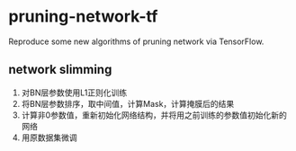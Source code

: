 # pruning-network-tf
Reproduce some new algorithms of pruning network via TensorFlow.

## network slimming
1. 对BN层参数使用L1正则化训练
2. 将BN层参数排序，取中间值，计算Mask，计算掩膜后的结果
3. 计算非0参数值，重新初始化网络结构，并将用之前训练的参数值初始化新的网络
4. 用原数据集微调
